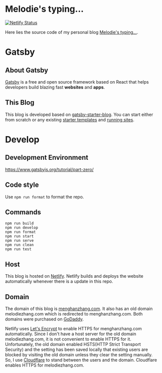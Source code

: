 # Melodie's typing...

[![Netlify Status](https://api.netlify.com/api/v1/badges/a73b0cee-cf33-4da2-834a-07b52cee5129/deploy-status)](https://app.netlify.com/sites/vibrant-fermi-5afcf1/deploys)

Here lies the source code of my personal blog [Melodie's typing...](https://menghanzhang.com/).

# Gatsby

## About Gatsby

[Gatsby](https://www.gatsbyjs.org/) is a free and open source framework based on React that helps developers build blazing fast **websites** and **apps**.

## This Blog

This blog is developed based on [gatsby-starter-blog](https://www.gatsbyjs.org/starters/gatsbyjs/gatsby-starter-blog/). You can start either from scratch or any existing [starter templates](https://www.gatsbyjs.org/starters?v=2) and [running sites](https://www.gatsbyjs.org/showcase/).

# Develop

## Development Environment

https://www.gatsbyjs.org/tutorial/part-zero/

## Code style

Use `npm run format` to format the repo.

## Commands

```shell
npm run build
npm run develop
npm run format
npm run start
npm run serve
npm run clean
npm run test
```

## Host

This blog is hosted on [Netlify](https://www.netlify.com/). Netlify builds and deploys the website automatically whenever there is a update in this repo.

## Domain

The domain of this blog is [menghanzhang.com](https://menghanzhang.com). It also has an old domain melodiezhang.com which is redirected to menghanzhang.com. Both domains were purchased on [GoDaddy](https://www.godaddy.com).

Netlify uses [Let's Encrypt](https://letsencrypt.org) to enable HTTPS for menghanzhang.com automatically. Since I don't have a host server for the old domain melodiezhang.com, it is not convenient to enable HTTPS for it. Unfortunately, the old domain enabled HSTS(HTTP Strict Transport Security) and the setting has been saved locally that existing users are blocked by visiting the old domain unless they clear the setting manually. So, I use [Cloudflare](https://www.cloudflare.com)
to stand between the users and the domain. Cloudflare enables HTTPS for melodiezhang.com.
